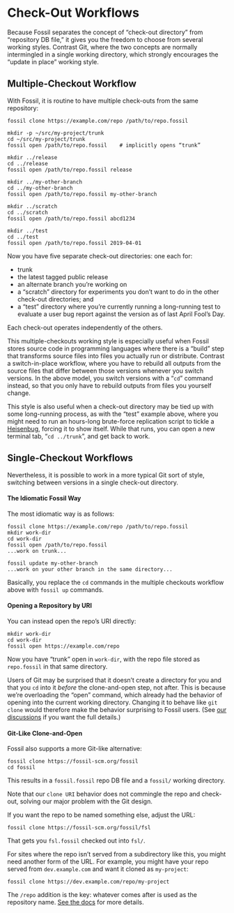 # Check-Out Workflows

Because Fossil separates the concept of “check-out directory” from
“repository DB file,” it gives you the freedom to choose from several
working styles. Contrast Git, where the two concepts are normally
intermingled in a single working directory, which strongly encourages
the “update in place” working style.


## <a id="mcw"></a> Multiple-Checkout Workflow

With Fossil, it is routine to have multiple check-outs from the same
repository:

    fossil clone https://example.com/repo /path/to/repo.fossil

    mkdir -p ~/src/my-project/trunk
    cd ~/src/my-project/trunk
    fossil open /path/to/repo.fossil    # implicitly opens “trunk”

    mkdir ../release
    cd ../release
    fossil open /path/to/repo.fossil release

    mkdir ../my-other-branch
    cd ../my-other-branch
    fossil open /path/to/repo.fossil my-other-branch

    mkdir ../scratch
    cd ../scratch
    fossil open /path/to/repo.fossil abcd1234

    mkdir ../test
    cd ../test
    fossil open /path/to/repo.fossil 2019-04-01

Now you have five separate check-out directories: one each for:

*   trunk
*   the latest tagged public release
*   an alternate branch you’re working on
*   a “scratch” directory for experiments you don’t want to do in the
    other check-out directories; and
*   a “test” directory where you’re currently running a long-running
    test to evaluate a user bug report against the version as of last
    April Fool’s Day.

Each check-out operates independently of the others.

This multiple-checkouts working style is especially useful when Fossil stores source code in programming languages
where there is a “build” step that transforms source files into files
you actually run or distribute. Contrast a switch-in-place workflow,
where you have to rebuild all outputs from the source files
that differ between those versions whenever you switch versions. In the above model,
you switch versions with a “`cd`” command instead, so that you only have
to rebuild outputs from files you yourself change.

This style is also useful when a check-out directory may be tied up with
some long-running process, as with the “test” example above, where you
might need to run an hours-long brute-force replication script to tickle
a [Heisenbug][hb], forcing it to show itself. While that runs, you can
open a new terminal tab, “`cd ../trunk`”, and get back
to work.

[hb]:     https://en.wikipedia.org/wiki/Heisenbug



## <a id="scw"></a> Single-Checkout Workflows

Nevertheless, it is possible to work in a more typical Git sort of
style, switching between versions in a single check-out directory.

#### <a id="idiomatic"></a> The Idiomatic Fossil Way

The most idiomatic way is as follows:

    fossil clone https://example.com/repo /path/to/repo.fossil
    mkdir work-dir
    cd work-dir
    fossil open /path/to/repo.fossil
    ...work on trunk...

    fossil update my-other-branch
    ...work on your other branch in the same directory...

Basically, you replace the `cd` commands in the multiple checkouts
workflow above with `fossil up` commands.


#### <a id="open"></a> Opening a Repository by URI

You can instead open the repo’s URI directly:

    mkdir work-dir
    cd work-dir
    fossil open https://example.com/repo

Now you have “trunk” open in `work-dir`, with the repo file stored as
`repo.fossil` in that same directory.

Users of Git may be surprised that it doesn’t create a directory for you
and that you `cd` into it *before* the clone-and-open step, not after.
This is because we’re overloading the “open” command, which already had
the behavior of opening into the current working directory. Changing it
to behave like `git clone` would therefore make the behavior surprising
to Fossil users. (See [our discussions][caod] if you want the full
details.)


#### <a id="clone"></a> Git-Like Clone-and-Open

Fossil also supports a more Git-like alternative:

    fossil clone https://fossil-scm.org/fossil
    cd fossil

This results in a `fossil.fossil` repo DB file and a `fossil/` working
directory.

Note that our `clone URI` behavior does not commingle the repo and
check-out, solving our major problem with the Git design.

If you want the repo to be named something else, adjust the URL:

    fossil clone https://fossil-scm.org/fossil/fsl

That gets you `fsl.fossil` checked out into `fsl/`.

For sites where the repo isn’t served from a subdirectory like this, you
might need another form of the URL. For example, you might have your
repo served from `dev.example.com` and want it cloned as `my-project`:

    fossil clone https://dev.example.com/repo/my-project

The `/repo` addition is the key: whatever comes after is used as the
repository name. [See the docs][clone] for more details.

[caod]:  https://fossil-scm.org/forum/forumpost/3f143cec74
[clone]: /help/clone

<div style="height:50em" id="this-space-intentionally-left-blank"></div>
